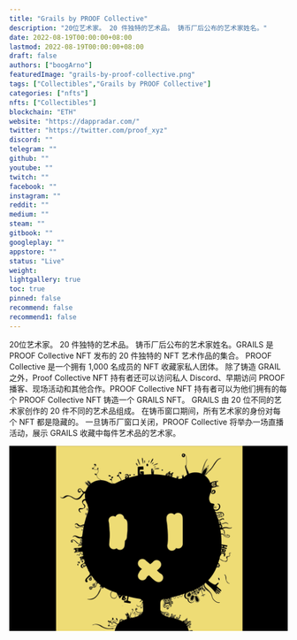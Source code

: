```yaml
---
title: "Grails by PROOF Collective"
description: "20位艺术家。 20 件独特的艺术品。 铸币厂后公布的艺术家姓名。"
date: 2022-08-19T00:00:00+08:00
lastmod: 2022-08-19T00:00:00+08:00
draft: false
authors: ["boogArno"]
featuredImage: "grails-by-proof-collective.png"
tags: ["Collectibles","Grails by PROOF Collective"]
categories: ["nfts"]
nfts: ["Collectibles"]
blockchain: "ETH"
website: "https://dappradar.com/"
twitter: "https://twitter.com/proof_xyz"
discord: ""
telegram: ""
github: ""
youtube: ""
twitch: ""
facebook: ""
instagram: ""
reddit: ""
medium: ""
steam: ""
gitbook: ""
googleplay: ""
appstore: ""
status: "Live"
weight: 
lightgallery: true
toc: true
pinned: false
recommend: false
recommend1: false
---
```

20位艺术家。 20 件独特的艺术品。 铸币厂后公布的艺术家姓名。GRAILS 是 PROOF Collective NFT 发布的 20 件独特的 NFT 艺术作品的集合。 PROOF Collective 是一个拥有 1,000 名成员的 NFT 收藏家私人团体。 除了铸造 GRAIL 之外，Proof Collective NFT 持有者还可以访问私人 Discord、早期访问 PROOF 播客、现场活动和其他合作。PROOF Collective NFT 持有者可以为他们拥有的每个 PROOF Collective NFT 铸造一个 GRAILS NFT。 GRAILS 由 20 位不同的艺术家创作的 20 件不同的艺术品组成。 在铸币窗口期间，所有艺术家的身份对每个 NFT 都是隐藏的。 一旦铸币厂窗口关闭，PROOF Collective 将举办一场直播活动，展示 GRAILS 收藏中每件艺术品的艺术家。

![grailsbyproofcollective-dapp-collectibles-ethereum-image1_9d0117dd2a987287e05bdfb29221991e](grailsbyproofcollective-dapp-collectibles-ethereum-image1_9d0117dd2a987287e05bdfb29221991e.png)